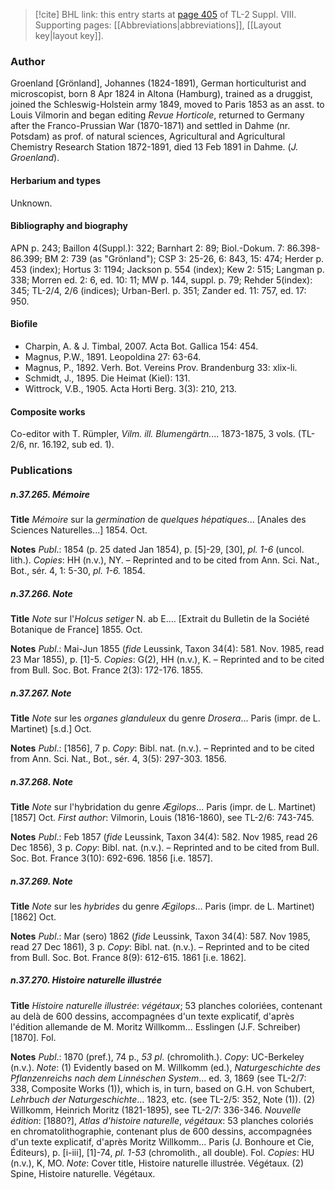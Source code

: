 > [!cite] BHL link: this entry starts at [page 405](https://www.biodiversitylibrary.org/item/103832#page/417/mode/1up) of TL-2 Suppl. VIII.
> Supporting pages: [[Abbreviations|abbreviations]], [[Layout key|layout key]].

### Author

Groenland \[Grönland\], Johannes (1824-1891), German horticulturist and microscopist, born 8 Apr 1824 in Altona (Hamburg), trained as a druggist, joined the Schleswig-Holstein army 1849, moved to Paris 1853 as an asst. to Louis Vilmorin and began editing *Revue Horticole*, returned to Germany after the Franco-Prussian War (1870-1871) and settled in Dahme (nr. Potsdam) as prof. of natural sciences, Agricultural and Agricultural Chemistry Research Station 1872-1891, died 13 Feb 1891 in Dahme. (*J. Groenland*).

#### Herbarium and types

Unknown.

#### Bibliography and biography

APN p. 243; Baillon 4(Suppl.): 322; Barnhart 2: 89; Biol.-Dokum. 7: 86.398-86.399; BM 2: 739 (as "Grönland"); CSP 3: 25-26, 6: 843, 15: 474; Herder p. 453 (index); Hortus 3: 1194; Jackson p. 554 (index); Kew 2: 515; Langman p. 338; Morren ed. 2: 6, ed. 10: 11; MW p. 144, suppl. p. 79; Rehder 5(index): 345; TL-2/4, 2/6 (indices); Urban-Berl. p. 351; Zander ed. 11: 757, ed. 17: 950.

#### Biofile

- Charpin, A. & J. Timbal, 2007. Acta Bot. Gallica 154: 454.
- Magnus, P.W., 1891. Leopoldina 27: 63-64.
- Magnus, P., 1892. Verh. Bot. Vereins Prov. Brandenburg 33: xlix-li.
- Schmidt, J., 1895. Die Heimat (Kiel): 131.
- Wittrock, V.B., 1905. Acta Horti Berg. 3(3): 210, 213.

#### Composite works

Co-editor with T. Rümpler, *Vilm. ill. Blumengärtn.*... 1873-1875, 3 vols. (TL-2/6, nr. 16.192, sub ed. 1).

### Publications

##### n.37.265. Mémoire

**Title**
*Mémoire* sur la *germination* de *quelques hépatiques*... \[Anales des Sciences Naturelles...\] 1854. Oct.

**Notes**
*Publ*.: 1854 (p. 25 dated Jan 1854), p. \[5\]-29, \[30\], *pl. 1-6* (uncol. lith.). *Copies*: HH (n.v.), NY. – Reprinted and to be cited from Ann. Sci. Nat., Bot., sér. 4, 1: 5-30, *pl. 1-6.* 1854.

##### n.37.266. Note

**Title**
*Note* sur l'*Holcus setiger* N. ab E.... \[Extrait du Bulletin de la Société Botanique de France\] 1855. Oct.

**Notes**
*Publ*.: Mai-Jun 1855 (*fide* Leussink, Taxon 34(4): 581. Nov. 1985, read 23 Mar 1855), p. \[1\]-5. *Copies*: G(2), HH (n.v.), K. – Reprinted and to be cited from Bull. Soc. Bot. France 2(3): 172-176. 1855.

##### n.37.267. Note

**Title**
*Note* sur les *organes glanduleux* du genre *Drosera*... Paris (impr. de L. Martinet) \[s.d.\] Oct.

**Notes**
*Publ*.: \[1856\], 7 p. *Copy*: Bibl. nat. (n.v.). – Reprinted and to be cited from Ann. Sci. Nat., Bot., sér. 4, 3(5): 297-303. 1856.

##### n.37.268. Note

**Title**
*Note* sur l'hybridation du genre *Ægilops*... Paris (impr. de L. Martinet) \[1857\] Oct. *First author*: Vilmorin, Louis (1816-1860), see TL-2/6: 743-745.

**Notes**
*Publ*.: Feb 1857 (*fide* Leussink, Taxon 34(4): 582. Nov 1985, read 26 Dec 1856), 3 p.
*Copy*: Bibl. nat. (n.v.). – Reprinted and to be cited from Bull. Soc. Bot. France 3(10): 692-696. 1856 \[i.e. 1857\].

##### n.37.269. Note

**Title**
*Note* sur les *hybrides* du genre *Ægilops*... Paris (impr. de L. Martinet) \[1862\] Oct.

**Notes**
*Publ*.: Mar (sero) 1862 (*fide* Leussink, Taxon 34(4): 587. Nov 1985, read 27 Dec 1861), 3 p. *Copy*: Bibl. nat. (n.v.). – Reprinted and to be cited from Bull. Soc. Bot. France 8(9): 612-615. 1861 \[i.e. 1862\].

##### n.37.270. Histoire naturelle illustrée

**Title**
*Histoire naturelle illustrée*: *végétaux*; 53 planches coloriées, contenant au delà de 600 dessins, accompagnées d'un texte explicatif, d'après l'édition allemande de M. Moritz Willkomm... Esslingen (J.F. Schreiber) \[1870\]. Fol.

**Notes**
*Publ*.: 1870 (pref.), 74 p., *53 pl*. (chromolith.). *Copy*: UC-Berkeley (n.v.).
*Note*: (1) Evidently based on M. Willkomm (ed.), *Naturgeschichte des Pflanzenreichs nach dem Linnéschen System*... ed. 3, 1869 (see TL-2/7: 338, Composite Works (1)), which is, in turn, based on G.H. von Schubert, *Lehrbuch der Naturgeschichte*... 1823, etc. (see TL-2/5: 352, Note (1)). (2) Willkomm, Heinrich Moritz (1821-1895), see TL-2/7: 336-346.
*Nouvelle édition*: \[1880?\], *Atlas d'histoire naturelle*, *végétaux*: 53 planches coloriés en chromatolithographie, contenant plus de 600 dessins, accompagnées d'un texte explicatif, d'après Moritz Willkomm... Paris (J. Bonhoure et Cie, Éditeurs), p. \[i-iii\], \[1\]-74, *pl. 1-53* (chromolith., all double). Fol. *Copies*: HU (n.v.), K, MO.
*Note*: Cover title, Histoire naturelle illustrée. Végétaux. (2) Spine, Histoire naturelle. Végétaux.

